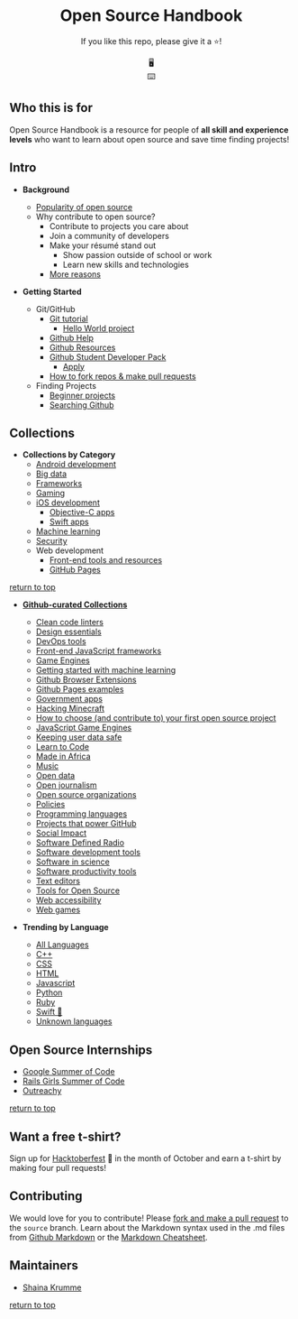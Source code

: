<h1 align="center">Open Source Handbook</h1>
<p align="center">If you like this repo, please give it a ⭐️!</p>

<div align="center">
🖥<br>
⌨️
</div>

## Who this is for

Open Source Handbook is a resource for people of **all skill and experience levels** who want to learn about open source and save time finding projects!

## Intro

- **Background**
  - [Popularity of open source](https://techcrunch.com/2017/04/07/tracking-the-explosive-growth-of-open-source-software/)
  - Why contribute to open source?
    - Contribute to projects you care about
    - Join a community of developers
    - Make your résumé stand out
      - Show passion outside of school or work
      - Learn new skills and technologies
    - [More reasons](https://github.com/open-source)

- **Getting Started**
  - Git/GitHub
    - [Git tutorial](https://try.github.io/levels/1/challenges/1)
      - [Hello World project](https://guides.github.com/activities/hello-world/)
    - [Github Help](https://help.github.com/)
    - [Github Resources](https://resources.github.com/all/)
    - [Github Student Developer Pack](https://education.github.com/pack)
      - [Apply](https://help.github.com/articles/applying-for-a-student-developer-pack/)
    - [How to fork repos & make pull requests](https://gist.github.com/Chaser324/ce0505fbed06b947d962)
  - Finding Projects
    - [Beginner projects](https://github.com/showcases/great-for-new-contributors)
    - [Searching Github](https://help.github.com/articles/finding-open-source-projects-on-github/)

## Collections

- **Collections by Category**
  - [Android development](https://f-droid.org/)
  - [Big data](categories/big-data.md)
  - [Frameworks](https://github.com/topics/framework)
  - [Gaming](https://gist.github.com/roachhd/d579b58148d7e36a6b72)
  - [iOS development](https://github.com/dkhamsing/open-source-ios-apps/blob/master/APPSTORE.md#apple-watch)
    - [Objective-C apps](categories/objective-c.md)
    - [Swift apps](categories/swift.md)
  - [Machine learning](https://github.com/josephmisiti/awesome-machine-learning)
  - [Security](https://github.com/topics/security)
  - Web development
    - [Front-end tools and resources](https://github.com/MilanAryal/web-development-resources)
    - [GitHub Pages](categories/github-pages.md)

[return to top](README.md)

- **[Github-curated Collections](https://github.com/collections)**
  - [Clean code linters](https://github.com/collections/clean-code-linters)
  - [Design essentials](https://github.com/collections/design-essentials)
  - [DevOps tools](https://github.com/collections/devops-tools)
  - [Front-end JavaScript frameworks](https://github.com/collections/front-end-javascript-frameworks)
  - [Game Engines](https://github.com/collections/game-engines)
  - [Getting started with machine learning](https://github.com/collections/machine-learning)
  - [Github Browser Extensions](https://github.com/collections/github-browser-extensions)
  - [Github Pages examples](https://github.com/collections/github-pages-examples)
  - [Government apps](https://github.com/collections/government)
  - [Hacking Minecraft](https://github.com/collections/hacking-minecraft)
  - [How to choose (and contribute to) your first open source project](https://github.com/collections/choosing-projects)
  - [JavaScript Game Engines](https://github.com/collections/javascript-game-engines)
  - [Keeping user data safe](https://github.com/collections/protect-user-data)
  - [Learn to Code](https://github.com/collections/learn-to-code)
  - [Made in Africa](https://github.com/collections/made-in-africa)
  - [Music](https://github.com/collections/music)
  - [Open data](https://github.com/collections/open-data)
  - [Open journalism](https://github.com/collections/open-journalism)
  - [Open source organizations](https://github.com/collections/open-source-organizations)
  - [Policies](https://github.com/collections/policies)
  - [Programming languages](https://github.com/collections/programming-languages)
  - [Projects that power GitHub](https://github.com/collections/projects-that-power-github)
  - [Social Impact](https://github.com/collections/social-impact)
  - [Software Defined Radio](https://github.com/collections/software-defined-radio)
  - [Software development tools](https://github.com/collections/software-development-tools)
  - [Software in science](https://github.com/collections/software-in-science)
  - [Software productivity tools](https://github.com/collections/productivity-tools)
  - [Text editors](https://github.com/collections/text-editors)
  - [Tools for Open Source](https://github.com/collections/tools-for-open-source)
  - [Web accessibility](https://github.com/collections/web-accessibility)
  - [Web games](https://github.com/collections/web-games)

- **Trending by Language**
  - [All Languages](https://github.com/trending)
  - [C++](https://github.com/trending/c++)
  - [CSS](https://github.com/trending/css)
  - [HTML](https://github.com/trending/html)
  - [Javascript](https://github.com/trending/javascript)
  - [Python](https://github.com/trending/python)
  - [Ruby](https://github.com/trending/ruby)
  - [Swift 📱](https://github.com/trending/swift)
  - [Unknown languages](https://github.com/trending/unknown)

## Open Source Internships

  - [Google Summer of Code](https://developers.google.com/open-source/gsoc/)
  - [Rails Girls Summer of Code](https://railsgirlssummerofcode.org/)
  - [Outreachy](https://www.outreachy.org/)

[return to top](README.md)

## Want a free t-shirt?

  Sign up for [Hacktoberfest](https://hacktoberfest.digitalocean.com/) 🎃 in the month of October and earn a t-shirt by making four pull requests!

## Contributing

We would love for you to contribute! Please [fork and make a pull request](https://gist.github.com/Chaser324/ce0505fbed06b947d962) to the ``source`` branch. Learn about the Markdown syntax used in the .md files from [Github Markdown](https://help.github.com/categories/writing-on-github/) or the [Markdown Cheatsheet](https://github.com/adam-p/markdown-here/wiki/Markdown-Cheatsheet).

## Maintainers

- [Shaina Krumme](https://github.com/shainakrumme)

[return to top](README.md)
